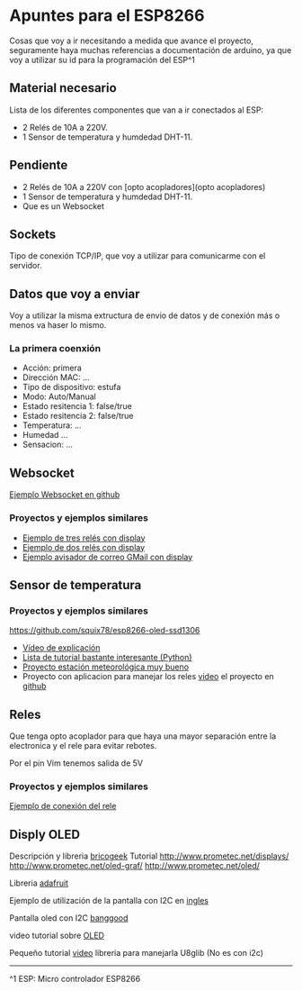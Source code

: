 # Apuntes para el ESP8266

Cosas que voy a ir necesitando a medida que avance el proyecto, seguramente haya muchas referencias a documentación de arduino, ya que voy a utilizar su id para la programación del ESP^1

## Material necesario
Lista de los diferentes componentes que van a ir conectados al ESP:
-   2 Relés de 10A a 220V.
-   1 Sensor de temperatura y humdedad DHT-11.



## Pendiente
-   2 Relés de 10A a 220V con [opto acopladores](opto acopladores)
-   1 Sensor de temperatura y humdedad DHT-11.
-   Que es un Websocket


## Sockets
Tipo de conexión TCP/IP, que voy a utilizar para comunicarme con el servidor.

## Datos que voy a enviar

Voy a utilizar la misma extructura de envio de datos y de conexión más o menos va haser lo mismo.

### La primera coenxión
-   Acción: primera
-   Dirección MAC: ...
-   Tipo de dispositivo: estufa
-   Modo: Auto/Manual
-   Estado resitencia 1: false/true
-   Estado resitencia 2: false/true
-   Temperatura: ...
-   Humedad ...
-   Sensacion: ...


## Websocket

[Ejemplo Websocket en github](https://github.com/morrissinger/ESP8266-Websocket/blob/master/examples/WebSocketClient_Demo/WebSocketClient_Demo.ino)


### Proyectos y ejemplos similares

*   [Ejemplo de tres relés con display](http://androidcontrol.blogspot.com.es/2016/05/esp8266-wifi-control-relay.html)
*   [Ejemplo de dos relés con display](http://androidcontrol.blogspot.com.es/2016/05/esp8266-iot-thingspeak-control-relay.html)
*   [Ejemplo avisador de correo GMail con display](http://www.areresearch.net/2016/07/gmail-notifier-with-esp8266-nodemcu.html)

## Sensor de temperatura
### Proyectos y ejemplos similares
https://github.com/squix78/esp8266-oled-ssd1306
*   [Vídeo de explicación](https://www.youtube.com/watch?v=5VkOC7NxRlE&t=610s)
*   [Lista de tutorial bastante interesante (Python)](https://www.youtube.com/watch?v=zmaKHIRy4J0&list=PL1Hs_F1k2mdStrLUIj8ZdSiD9eadMqTYe)
*   [Proyecto estación meteorológica muy bueno](https://learn.adafruit.com/wifi-weather-station-with-tft-display/)
*   Proyecto con aplicacion para manejar los reles [video](https://www.youtube.com/watch?v=fVpAN3adK9A) el proyecto en [github](https://github.com/amphancm/ESP8266WiFiControl)

## Reles

Que tenga opto acoplador para que haya una mayor separación entre la electronica y  el rele para evitar rebotes.

Por el pin Vim tenemos salida de 5V

### Proyectos y ejemplos similares

[Ejemplo de conexión del rele](https://www.youtube.com/watch?v=D_rYB9KWuAM)


## Disply OLED


Descripción y libreria [bricogeek](http://blog.bricogeek.com/noticias/programacion/libreria-oled-ssd1306-para-esp8266/)
Tutorial <http://www.prometec.net/displays/> <http://www.prometec.net/oled-graf/> <http://www.prometec.net/oled/>

Libreria [adafruit](https://github.com/adafruit/Adafruit_SSD1306)

Ejemplo de utilización de la pantalla con I2C en [ingles](https://www.youtube.com/watch?v=A9EwJ7M7OsI)

Pantalla oled con I2C  [banggood](http://www.banggood.com/0_96-Inch-4Pin-Blue-Yellow-IIC-I2C-OLED-Display-Module-For-Arduino-p-969144.html?rmmds=detail-top-buytogether)

video tutorial sobre [OLED](https://www.youtube.com/watch?v=tQMmwCWfN5k)

Pequeño tutorial [video](https://www.youtube.com/watch?v=lC_h2aspiJw) libreria para manejarla U8glib (No es con i2c)

***
^1 ESP: Micro controlador ESP8266
